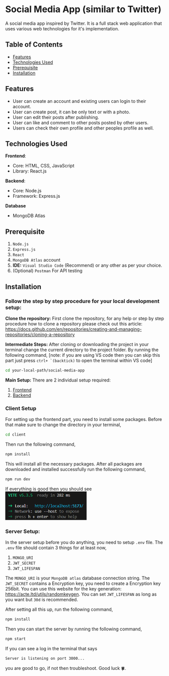 # Social Media App (similar to Twitter)

A social media app inspired by Twitter. It is a full stack web application that uses various web technologies for it's implementation.

## Table of Contents

- [Features](#features)
- [Technologies Used](#technologies-used)
- [Prerequisite](#Prerequisite)
- [Installation](#installation)
<!-- - [Usage](#usage)
- [Project Structure](#project-structure)
- [License](#license) -->

## Features

- User can create an account and existing users can login to their account.
- User can create post, it can be only text or with a photo.
- User can edit their posts after publishing.
- User can like and comment to other posts posted by other users.
- Users can check their own profile and other peoples profile as well.

## Technologies Used

**Frontend**:

- Core: HTML, CSS, JavaScript
- Library: React.js

**Backend**:

- Core: Node.js
- Framework: Express.js

**Database**

- MongoDB Atlas

## Prerequisite

1. `Node.js`
2. `Express.js`
3. `React`
4. `MongoDB Atlas` account
5. **IDE:** `Visual Studio Code` (Recommend) or any other as per your choice.
6. (Optional) `Postman` For API testing

## Installation

### Follow the step by step procedure for your local development setup:

**Clone the repository:**
First clone the repository, for any help or step by step procedure how to clone a repository please check out this article:
https://docs.github.com/en/repositories/creating-and-managing-repositories/cloning-a-repository

**Intermediate Steps:**
After cloning or downloading the project in your terminal change the current directory to the project folder.
By running the following command, [note: if you are using VS code then you can skip this part just press ``ctrl+ `(backtick)`` to open the terminal within VS code]

```bash
cd your-local-path/social-media-app
```

**Main Setup:**
There are 2 individual setup required:

1. [Frontend](#client-setup)
2. [Backend](#server-setup)

### Client Setup

For setting up the frontend part, you need to install some packages. Before that make sure to change the directory in your terminal,

```bash
cd client
```

Then run the following command,

```bash
npm install
```

This will install all the necessary packages. After all packages are downloaded and installed successfully run the following command,

```bash
npm run dev
```

If everything is good then you should see
![Vite server running screenshot](images/vite.png)

### Server Setup:

In the server setup before you do anything, you need to setup `.env` file. The `.env` file should contain 3 things for at least now,

1. `MONGO_URI`
2. `JWT_SECRET`
3. `JWT_LIFESPAN`

The `MONGO_URI` is your `MongoDB atlas` database connection string.
The `JWT_SECRET` contains a Encryption key, you need to create a Encryption key 256bit. You can use this website for the key generation: https://acte.ltd/utils/randomkeygen.
You can set `JWT_LIFESPAN` as long as you want but `30d` is recommended.

After setting all this up, run the following command,

```bash
npm install
```

Then you can start the server by running the following command,

```bash
npm start
```

If you can see a log in the terminal that says

```bash
Server is listening on port 3000...
```

you are good to go, if not then troubleshoot. Good luck 🍀.
